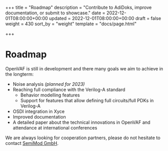 +++
title = "Roadmap"
description = "Contribute to AdiDoks, improve documentation, or submit to showcase."
date = 2022-12-01T08:00:00+00:00
updated = 2022-12-01T08:00:00+00:00
draft = false
weight = 430
sort_by = "weight"
template = "docs/page.html"

+++

# Roadmap

OpenVAF is still in development and there many goals we aim to achieve in the longterm:

- Noise analysis *(planned for 2023)*
- Reaching full compliance with the Verilog-A standard
  - Behavior modelling features
  - Support for features that allow defining full circuits/full PDKs in Verilog-A
- OSDI integration in Xyce
- Improved documentation
- A detailed paper about the technical innovations in OpenVAF and attendance at international conferences
<!-- - An automated **test-suite** for open-source circuit simulators -->

We are always looking for cooperation partners, please 
do not hesitate to contact [SemiMod GmbH](https://www.semimod.de). 
